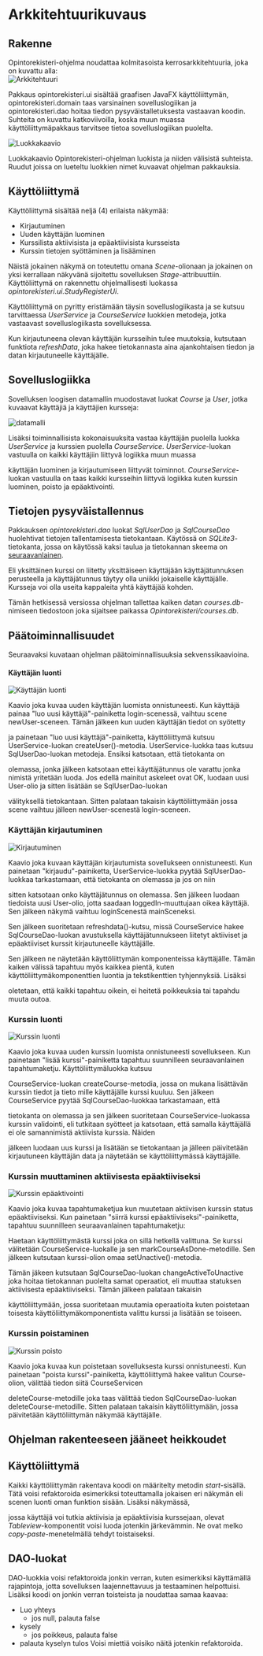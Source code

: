 # Arkkitehtuurikuvaus

## Rakenne
Opintorekisteri-ohjelma noudattaa kolmitasoista kerrosarkkitehtuuria, joka on kuvattu alla:  
![Arkkitehtuuri](kuvat/Opintorekisteripakkauskaavio.jpg)  

Pakkaus opintorekisteri.ui sisältää graafisen JavaFX käyttöliittymän, opintorekisteri.domain taas varsinainen sovelluslogiikan ja opintorekisteri.dao hoitaa tiedon pysyväistalletuksesta vastaavan koodin. 
Suhteita on kuvattu katkoviivoilla, koska muun muassa käyttöliittymäpakkaus tarvitsee tietoa sovelluslogiikan puolelta.  

![Luokkakaavio](kuvat/Opintorekisteriluokkakaavio.jpg)  

Luokkakaavio Opintorekisteri-ohjelman luokista ja niiden välisistä suhteista. Ruudut joissa on lueteltu luokkien nimet kuvaavat ohjelman pakkauksia.

## Käyttöliittymä  
Käyttöliittymä sisältää neljä (4) erilaista näkymää:  
* Kirjautuminen
* Uuden käyttäjän luominen
* Kurssilista aktiivisista ja epäaktiivisista kursseista
* Kurssin tietojen syöttäminen ja lisääminen  

Näistä jokainen näkymä on toteutettu omana *Scene*-olionaan ja jokainen on yksi kerrallaan näkyvänä sijoitettu sovelluksen *Stage*-attribuuttiin. Käyttöliittymä on rakennettu ohjelmallisesti luokassa
 *opintorekisteri.ui.StudyRegisterUi*.  

Käyttöliittymä on pyritty eristämään täysin sovelluslogiikasta ja se kutsuu tarvittaessa *UserService* ja *CourseService* luokkien metodeja, jotka vastaavast sovelluslogiikasta sovelluksessa.  

Kun kirjautuneena olevan käyttäjän kursseihin tulee muutoksia, kutsutaan funktiota *refreshData*, joka hakee tietokannasta aina ajankohtaisen tiedon ja datan kirjautuneelle käyttäjälle.  

## Sovelluslogiikka
Sovelluksen loogisen datamallin muodostavat luokat *Course* ja *User*, jotka kuvaavat käyttäjiä ja käyttäjien kursseja:  

![datamalli](kuvat/OpintorekisteriLuokat.jpg)  

Lisäksi toiminnallisista kokonaisuuksita vastaa käyttäjän puolella luokka *UserService* ja kurssien puolella *CourseService*. *UserService*-luokan vastuulla on kaikki käyttäjiin liittyvä logiikka  muun muassa 

käyttäjän luominen ja kirjautumiseen liittyvät toiminnot. *CourseService*-luokan vastuulla on taas kaikki kursseihin liittyvä logiikka kuten kurssin luominen, poisto ja epäaktivointi.  

## Tietojen pysyväistallennus
Pakkauksen *opintorekisteri.dao* luokat *SqlUserDao* ja *SqlCourseDao* huolehtivat tietojen tallentamisesta tietokantaan. Käytössä on *SQLite3*-tietokanta, jossa on käytössä kaksi taulua ja tietokannan skeema
on [seuraavanlainen](kuvat/ot-ht-schema.pdf).  

Eli yksittäinen kurssi on liitetty yksittäiseen käyttäjään käyttäjätunnuksen perusteella ja käyttäjätunnus täytyy olla uniikki jokaiselle käyttäjälle. Kursseja voi olla useita kappaleita yhtä käyttäjää kohden.  

Tämän hetkisessä versiossa ohjelman tallettaa kaiken datan *courses.db*-nimiseen tiedostoon joka sijaitsee paikassa *Opintorekisteri/courses.db*.

## Päätoiminnallisuudet
Seuraavaksi kuvataan ohjelman päätoiminnallisuuksia sekvenssikaavioina.  

#### Käyttäjän luonti

![Käyttäjän luonti](kuvat/kayttajan_luonti.png)  

Kaavio joka kuvaa uuden käyttäjän luomista onnistuneesti. Kun käyttäjä painaa "luo uusi käyttäjä"-painiketta login-scenessä, vaihtuu scene  newUser-sceneen. Tämän jälkeen kun uuden käyttäjän tiedot on syötetty

 ja painetaan "luo uusi käyttäjä"-painiketta, käyttöliittymä kutsuu UserService-luokan createUser()-metodia. UserService-luokka taas kutsuu SqlUserDao-luokan metodeja. Ensiksi katsotaan, että tietokanta on 

olemassa, jonka jälkeen katsotaan ettei käyttäjätunnus ole varattu jonka nimistä yritetään luoda. Jos edellä mainitut askeleet ovat OK, luodaan uusi User-olio ja sitten lisätään se SqlUserDao-luokan 

välityksellä tietokantaan. Sitten palataan takaisin käyttöliittymään jossa scene vaihtuu jälleen newUser-scenestä login-sceneen.

### Käyttäjän kirjautuminen

![Kirjautuminen](kuvat/Kirjautuminen.png)  

Kaavio joka kuvaan käyttäjän kirjautumista sovellukseen onnistuneesti. Kun painetaan "kirjaudu"-painiketta, UserService-luokka pyytää SqlUserDao-luokkaa tarkastamaan, että tietokanta on olemassa ja jos on niin

 sitten katsotaan onko käyttäjätunnus on olemassa. Sen jälkeen luodaan tiedoista uusi User-olio, jotta saadaan loggedIn-muuttujaan oikea käyttäjä. Sen jälkeen näkymä vaihtuu loginScenestä mainSceneksi. 

Sen jälkeen suoritetaan refreshdata()-kutsu, missä CourseService hakee SqlCourseDao-luokan avustuksella käyttäjätunnukseen liitetyt aktiiviset ja epäaktiiviset kurssit kirjautuneelle käyttäjälle. 

Sen jälkeen ne näytetään käyttöliittymän komponenteissa käyttäjälle. Tämän kaiken välissä tapahtuu myös kaikkea pientä, kuten käyttöliittymäkomponenttien luontia ja tekstikenttien tyhjennyksiä. Lisäksi 

oletetaan, että kaikki tapahtuu oikein, ei heitetä poikkeuksia tai tapahdu muuta outoa.  

### Kurssin luonti

![Kurssin luonti](kuvat/onnistunut_kurssin_luonti.png)  

Kaavio joka kuvaa uuden kurssin luomista onnistuneesti sovellukseen. Kun painetaan "lisää kurssi"-painiketta tapahtuu suunnilleen seuraavanlainen tapahtumaketju. Käyttöliittymäluokka kutsuu 

CourseService-luokan createCourse-metodia, jossa on mukana lisättävän kurssin tiedot ja tieto mille käyttäjälle kurssi kuuluu. Sen jälkeen CourseService pyytää SqlCourseDao-luokkaa tarkastamaan, että 

tietokanta on olemassa ja sen jälkeen suoritetaan CourseService-luokassa kurssin validointi, eli tutkitaan syötteet ja katsotaan, että samalla käyttäjällä ei ole samannimistä aktiivista kurssia. Näiden 

jälkeen luodaan uus kurssi ja lisätään se tietokantaan ja jälleen päivitetään kirjautuneen käyttäjän data ja näytetään se käyttöliittymässä käyttäjälle.  

### Kurssin muuttaminen aktiivisesta epäaktiiviseksi

![Kurssin epäaktivointi](kuvat/epaaktivointi.png)  

Kaavio joka kuvaa tapahtumaketjua kun muutetaan aktiivisen kurssin status epäaktiiviseksi. Kun painetaan "siirrä kurssi epäaktiiviseksi"-painiketta, tapahtuu suunnilleen seuraavanlainen tapahtumaketju: 

Haetaan käyttöliittymästä kurssi joka on sillä hetkellä valittuna. Se kurssi välitetään CourseService-luokalle ja sen markCourseAsDone-metodille. Sen jälkeen kutsutaan kurssi-olion omaa setUnactive()-metodia.

 Tämän jäkeen kutsutaan SqlCourseDao-luokan changeActiveToUnactive joka hoitaa tietokannan puolelta samat operaatiot, eli muuttaa statuksen aktiivisesta epäaktiiviseksi. Tämän jälkeen palataan takaisin 

käyttöliittymään, jossa suoritetaan muutamia operaatioita kuten poistetaan toisesta käyttöliittymäkomponentista valittu kurssi ja lisätään se toiseen.  

### Kurssin poistaminen

![Kurssin poisto](kuvat/poisto.png)  

Kaavio joka kuvaa kun poistetaan sovelluksesta kurssi onnistuneesti. Kun painetaan "poista kurssi"-painiketta, käyttöliittymä hakee valitun Course-olion, välittää tiedon siitä CourseServicen 

deleteCourse-metodille joka taas välittää tiedon SqlCourseDao-luokan deleteCourse-metodille. Sitten palataan takaisin käyttöliittymään, jossa päivitetään käyttöliittymän näkymää käyttäjälle.  

## Ohjelman rakenteeseen jääneet heikkoudet  

## Käyttöliittymä  

Kaikki käyttöliittymän rakentava koodi on määritelty metodin *start*-sisällä. Tätä voisi refaktoroida esimerkiksi toteuttamalla jokaisen eri  näkymän eli scenen luonti oman funktion sisään. Lisäksi näkymässä, 

jossa käyttäjä voi tutkia aktiivisia ja epäaktiivisia kurssejaan, olevat *Tableview*-komponentit voisi luoda jotenkin järkevämmin. Ne ovat melko *copy-paste*-menetelmällä tehdyt toistaiseksi. 

## DAO-luokat  

DAO-luokkia voisi refaktoroida jonkin verran, kuten esimerkiksi käyttämällä rajapintoja, jotta sovelluksen laajennettavuus ja testaaminen helpottuisi. Lisäksi koodi on jonkin verran toisteista ja noudattaa 
samaa kaavaa:
* Luo yhteys
  * jos null, palauta false
* kysely
  * jos poikkeus, palauta false
* palauta kyselyn tulos
Voisi miettiä voisiko näitä jotenkin refaktoroida.
